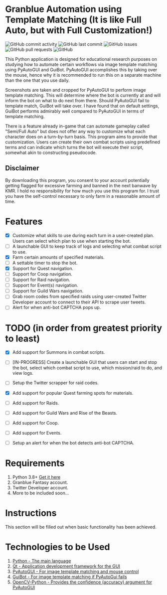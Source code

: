 # Granblue Automation using Template Matching (It is like Full Auto, but with Full Customization!)

![GitHub commit activity](https://img.shields.io/github/commit-activity/m/steve1316/granblue-automation-pyautogui?logo=GitHub) ![GitHub last commit](https://img.shields.io/github/last-commit/steve1316/granblue-automation-pyautogui?logo=GitHub) ![GitHub issues](https://img.shields.io/github/issues/steve1316/granblue-automation-pyautogui?logo=GitHub) ![GitHub pull requests](https://img.shields.io/github/issues-pr/steve1316/granblue-automation-pyautogui?logo=GitHub) ![GitHub](https://img.shields.io/github/license/steve1316/gfl-database?logo=GitHub)

This Python application is designed for educational research purposes on studying how to automate certain workflows via image template matching using PyAutoGUI and GuiBot. PyAutoGUI accomplishes this by taking over the mouse, hence why it is recommended to run this on a separate machine than the one that you use daily.

Screenshots are taken and cropped for PyAutoGUI to perform image template matching. This will determine where the bot is currently at and will inform the bot on what to do next from there. Should PyAutoGUI fail to template match, GuiBot will take over. I have found that on default settings, GuiBot performs admirably well compared to PyAutoGUI in terms of template matching.

There is a feature already in-game that can automate gameplay called "Semi/Full Auto" but does not offer any way to customize what each character does on a turn-by-turn basis. This program aims to provide that customization. Users can create their own combat scripts using predefined terms and can indicate which turns the bot will execute their script, somewhat akin to constructing pseudocode.

## Disclaimer

By downloading this program, you consent to your account potentially getting flagged for excessive farming and banned in the next banwave by KMR. I hold no responsibility for how much you use this program for. I trust you have the self-control necessary to only farm in a reasonable amount of time.

# Features

- [x] Customize what skills to use during each turn in a user-created plan. Users can select which plan to use when starting the bot.
- [ ] A launchable GUI to keep track of logs and selecting what combat script to use.
- [x] Farm certain amounts of specified materials.
- [ ] A settable timer to stop the bot.
- [x] Support for Quest navigation.
- [ ] Support for Coop navigation.
- [ ] Support for Raid navigation.
- [ ] Support for Event(s) navigation.
- [ ] Support for Guild Wars navigation.
- [ ] Grab room codes from specified raids using user-created Twitter Developer account to connect to their API to scrape user tweets.
- [ ] Alert for when anti-bot CAPTCHA pops up.

# TODO (in order from greatest priority to least)

- [x] Add support for Summons in combat scripts.

- [ ] [IN-PROGRESS] Create a launchable GUI that users can start and stop the bot, select which combat script to use, which mission/raid to do, and view logs.

- [ ] Setup the Twitter scrapper for raid codes.

- [x] Add support for popular Quest farming spots for materials.

- [ ] Add support for Raids.

- [ ] Add support for Guild Wars and Rise of the Beasts.

- [ ] Add support for Coop.

- [ ] Add support for Events.

- [ ] Setup an alert for when the bot detects anti-bot CAPTCHA.

# Requirements

1. Python 3.8+ [Get it here](https://www.python.org/downloads/)
2. Granblue Fantasy account.
3. Twitter Developer account.
4. More to be included soon...

# Instructions

This section will be filled out when basic functionality has been achieved.

# Technologies to be Used

1. [Python - The main language](https://www.python.org/)
2. [Qt - Application development framework for the GUI](https://www.qt.io/product/development-tools)
3. [PyAutoGUI - For image template matching and mouse control](https://pyautogui.readthedocs.io/en/latest/)
4. [GuiBot - For image template matching if PyAutoGui fails](https://guibot.readthedocs.io/en/latest/README.html)
5. [OpenCV-Python - Provides the confidence (accuracy) argument for PyAutoGUI](https://pypi.org/project/opencv-python/)

